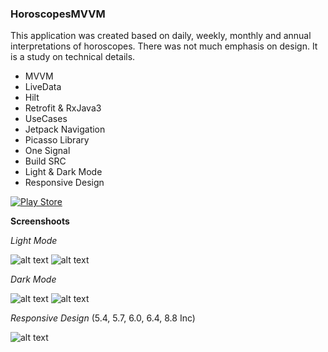 
### HoroscopesMVVM

This application was created based on daily, weekly, monthly and annual interpretations of horoscopes.
There was not much emphasis on design. It is a study on technical details.


- MVVM 
- LiveData
- Hilt
- Retrofit & RxJava3
- UseCases
- Jetpack Navigation
- Picasso Library
- One Signal
- Build SRC
- Light & Dark Mode
- Responsive Design


<a href="https://play.google.com/store/apps/details?id=com.etcmobileapps.burcyorumlari2020" target="_blank"><img align="center" src="https://img.shields.io/badge/Google_Play-414141?style=for-the-badge&logo=google-play&logoColor=white" alt="Play Store" /></a>
</p>

**Screenshoots**

_Light Mode_

![alt text](https://i.hizliresim.com/4rnq6qp.png)
![alt text](https://i.hizliresim.com/1x3gl55.png)

_Dark Mode_

![alt text](https://i.hizliresim.com/5brrpb1.png)
![alt text](https://i.hizliresim.com/tbsex31.png)


 _Responsive Design_ (5.4, 5.7, 6.0, 6.4, 8.8 Inc) 

![alt text](https://i.hizliresim.com/oiwg2kf.png) 



